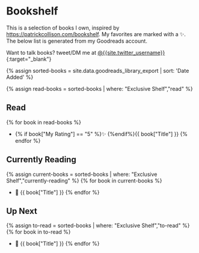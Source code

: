 ---
---

# Bookshelf
This is a selection of books I own, inspired by <https://patrickcollison.com/bookshelf>. My favorites are marked with a ✨.
The below list is generated from my Goodreads account.

Want to talk books? tweet/DM me at [@{{site.twitter_username}}]({{site.twitter_url}}){:target="_blank"}

{% assign sorted-books = site.data.goodreads_library_export | sort: 'Date Added' %}

{% assign read-books = sorted-books | where: "Exclusive Shelf","read" %}

## Read
{% for book in read-books %}
- {% if book["My Rating"] == "5" %}✨ {%endif%}{{ book["Title"] }}
{% endfor %}

## Currently Reading
{% assign current-books = sorted-books | where: "Exclusive Shelf","currently-reading" %}
{% for book in current-books %}
- 📖 {{ book["Title"] }}
{% endfor %}

## Up Next
{% assign to-read = sorted-books | where: "Exclusive Shelf","to-read" %}
{% for book in to-read %}
- 📘 {{ book["Title"] }}
{% endfor %}
